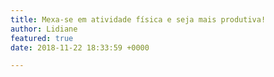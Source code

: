 ```yaml
---
title: Mexa-se em atividade física e seja mais produtiva!
author: Lidiane
featured: true
date: 2018-11-22 18:33:59 +0000

---
```


